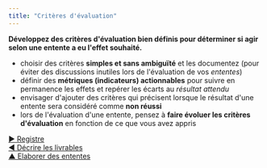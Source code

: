 ```yaml
---
title: "Critères d'évaluation"
---
```



**Développez des critères d'évaluation bien définis pour déterminer si agir selon une entente a eu l'effet souhaité.**

- choisir des critères **simples et sans ambiguïté** et les documentez (pour éviter des discussions inutiles lors de l'évaluation de vos <dfn data-info="Entente: Une ligne directrice, un processus ou protocole établi de le but de guider le flux de valeur.">ententes</dfn>)
- définir des **métriques (indicateurs) actionnables** pour suivre en permanence les effets et repérer les écarts au <dfn data-info="Résultat attendu: Le résultat escompté d&apos;une entente, d&apos;une action, d&apos;un projet ou d&apos;une stratégie.">résultat attendu</dfn>
- envisager d'ajouter des critères qui précisent lorsque le résultat d'une entente sera considéré comme **non réussi**
- lors de l'évaluation d'une entente, pensez à **faire évoluer les critères d'évaluation** en fonction de ce que vous avez appris

[&#9654; Registre](logbook.html)<br/>[&#9664; Décrire les livrables](describe-deliverables.html)<br/>[&#9650; Elaborer des ententes](defining-agreements.html)


